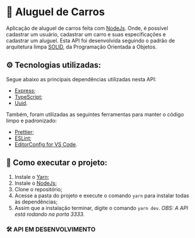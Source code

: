 # 🚗 Aluguel de Carros

Aplicação de aluguel de carros feita com [NodeJs](https://nodejs.org/en/). Onde, é possível cadastrar um usuário, cadastrar um carro e suas especificações e cadastrar um aluguel.
Esta API foi desenvolvida seguindo o padrão de arquitetura limpa [SOLID](https://blog.cleancoder.com/uncle-bob/2020/10/18/Solid-Relevance.html), da Programação Orientada a Objetos.


## ⚙ Tecnologias utilizadas:

Segue abaixo as principais dependências utilizadas nesta API:

- [Express](https://expressjs.com/pt-br/);
- [TypeScript](https://www.typescriptlang.org/);
- [Uuid](https://www.npmjs.com/package/uuid).

Também, foram utilizadas as seguintes ferramentas para manter o código limpo e padronizado:

- [Prettier](https://prettier.io/);
- [ESLint](https://eslint.org/);
- [EditorConfig for VS Code](https://marketplace.visualstudio.com/items?itemName=EditorConfig.EditorConfig).


## 📁 Como executar o projeto:

1. Instale o [Yarn](https://yarnpkg.com/);
2. Instale o [NodeJs](https://nodejs.org/en/);
3. Clone o repositório;
4. Acesse a pasta do projeto e execute o comando `yarn` para instalar todas às dependências;
5. Assim que a instalação terminar, digite o comando `yarn dev`.
_OBS: A API está rodando na porta 3333._

### **🛠️ API EM DESENVOLVIMENTO**

